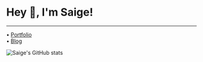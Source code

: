 # Hey 👋, I'm Saige!
---
• [Portfolio](https://saige.wtf)<br/>
• [Blog](https://b.saige.wtf)

![Saige's GitHub stats](https://github-readme-stats.vercel.app/api?username=saige&show_icons=true&theme=aura)
